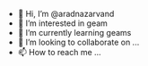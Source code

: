 - 👋 Hi, I’m @aradnazarvand
- 👀 I’m interested in geam
- 🌱 I’m currently learning geams
- 💞️ I’m looking to collaborate on ...
- 📫 How to reach me ...

<!---
aradnazarvand/aradnazarvand is a ✨ special ✨ repository because its `README.md` (this file) appears on your GitHub profile.
You can click the Preview link to take a look at your changes.
--->
